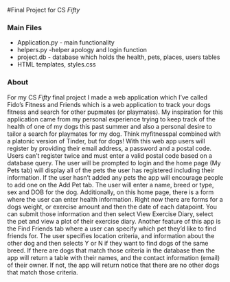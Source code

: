 #Final Project for CS $Fifty$

### Main Files
- Application.py - main functionality
- helpers.py -helper apology and login function
- project.db - database which holds the health, pets, places, users tables
- HTML templates, styles.css


### About
For my CS $Fifty$ final project I made a web application which I’ve called Fido’s Fitness and Friends which is a web application to track your dogs fitness and search for other pupmates (or playmates).
My inspiration for this application came from my personal experience trying to keep track of the health of one of my dogs this past summer and also a personal desire to tailor a search for playmates for my dog. Think myfitnesspal combined with a platonic version of Tinder, but for dogs!
With this web app users will register by providing their email address, a password and a postal code. Users can’t register twice and must enter a valid postal code based on a database query.
The user will be prompted to login and the home page (My Pets tab) will display all of the pets the user has registered including their information. If the user hasn’t added any pets the app will encourage people to add one on the Add Pet tab.
The user will enter a name, breed or type, sex and DOB for the dog.
Additionally, on this home page, there is a form where the user can enter health information. Right now there are forms for a dogs weight, or exercise amount and then the date of each datapoint.
You can submit those information and then select View Exercise Diary, select the pet and view a plot of their exercise diary.
Another feature of this app is the Find Friends tab where a user can specify which pet they’d like to find friends for. The user specifies location criteria, and information about the other dog and then selects Y or N if they want to find dogs of the same breed.
If there are dogs that match those criteria in the database then the app will return a table with their names, and the contact information (email) of their owner.  If not, the app will return notice that there are no other dogs that match those criteria.
